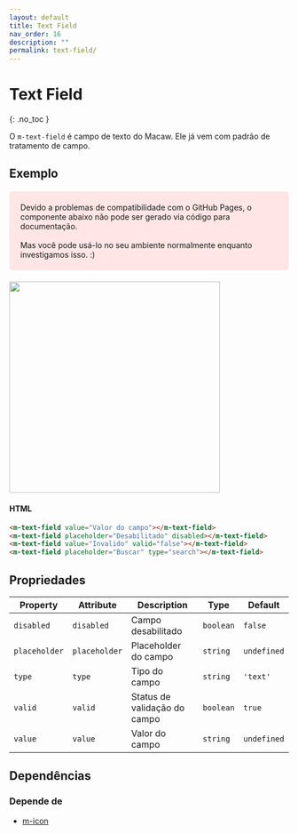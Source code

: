 ```yaml
---
layout: default
title: Text Field
nav_order: 16
description: ""
permalink: text-field/
---
```

# Text Field
{: .no_toc }

O `m-text-field` é campo de texto do Macaw. Ele já vem com padrão de tratamento de campo.

## Exemplo

<m-text-field value="Valor do campo"></m-text-field>
<m-text-field placeholder="Desabilitado" disabled></m-text-field>
<m-text-field value="Invalido" valid="false"></m-text-field>

<div style="background-color: #ffe5e5; padding: 20px; font-size: 14px; border-radius: 5px; margin: 20px 0;">
  Devido a problemas de compatibilidade com o GitHub Pages, o componente abaixo não pode ser gerado via código para documentação. 
  <br/>
  <br/>
  Mas você pode usá-lo no seu ambiente normalmente enquanto investigamos isso. :) 
</div>

<img src="../assets/images/mcw-text-field-v2.png" width="380">

#### HTML
```html
<m-text-field value="Valor do campo"></m-text-field>
<m-text-field placeholder="Desabilitado" disabled></m-text-field>
<m-text-field value="Invalido" valid="false"></m-text-field>
<m-text-field placeholder="Buscar" type="search"></m-text-field>
```

## Propriedades

| Property      | Attribute     | Description                  | Type      | Default     |
| ------------- | ------------- | ---------------------------- | --------- | ----------- |
| `disabled`    | `disabled`    | Campo desabilitado           | `boolean` | `false`     |
| `placeholder` | `placeholder` | Placeholder do campo         | `string`  | `undefined` |
| `type`        | `type`        | Tipo do campo                | `string`  | `'text'`    |
| `valid`       | `valid`       | Status de validação do campo | `boolean` | `true`      |
| `value`       | `value`       | Valor do campo               | `string`  | `undefined` |


## Dependências

### Depende de

- [m-icon](/icons)